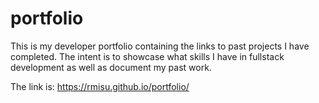 # portfolio

This is my developer portfolio containing the links to past projects I have completed.
The intent is to showcase what skills I have in fullstack development as well as document my past work.

The link is: https://rmisu.github.io/portfolio/